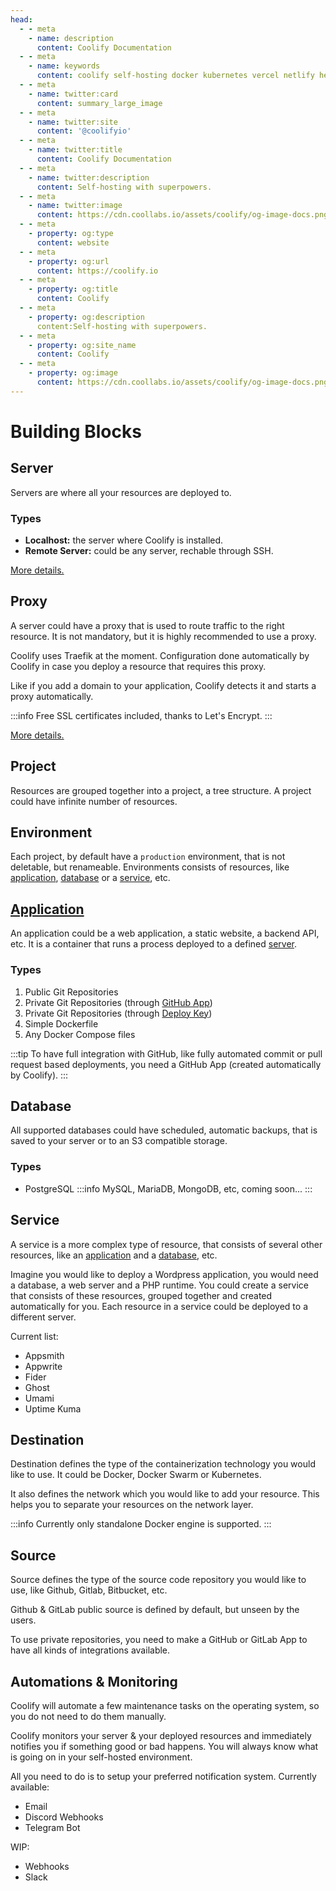 ```yaml
---
head:
  - - meta
    - name: description
      content: Coolify Documentation
  - - meta
    - name: keywords
      content: coolify self-hosting docker kubernetes vercel netlify heroku render digitalocean aws gcp azure
  - - meta
    - name: twitter:card
      content: summary_large_image
  - - meta
    - name: twitter:site
      content: '@coolifyio'
  - - meta
    - name: twitter:title
      content: Coolify Documentation
  - - meta
    - name: twitter:description
      content: Self-hosting with superpowers.
  - - meta
    - name: twitter:image
      content: https://cdn.coollabs.io/assets/coolify/og-image-docs.png
  - - meta
    - property: og:type
      content: website
  - - meta
    - property: og:url
      content: https://coolify.io
  - - meta
    - property: og:title
      content: Coolify
  - - meta
    - property: og:description
      content:Self-hosting with superpowers.
  - - meta
    - property: og:site_name
      content: Coolify
  - - meta
    - property: og:image
      content: https://cdn.coollabs.io/assets/coolify/og-image-docs.png
---
```

# Building Blocks

## Server

Servers are where all your resources are deployed to.

### Types

- **Localhost:** the server where Coolify is installed.
- **Remote Server:** could be any server, rechable through SSH.

[More details.](/servers.md)

## Proxy

A server could have a proxy that is used to route traffic to the right resource. It is not mandatory, but it is highly recommended to use a proxy.

Coolify uses Traefik at the moment. Configuration done automatically by Coolify in case you deploy a resource that requires this proxy.

Like if you add a domain to your application, Coolify detects it and starts a proxy automatically.

:::info
Free SSL certificates included, thanks to Let's Encrypt.
:::

[More details.](/proxy.md)

## Project

Resources are grouped together into a project, a tree structure. A project could have infinite number of resources.

## Environment

Each project, by default have a `production` environment, that is not deletable, but renameable.
Environments consists of resources, like [application](#application), [database](#database) or a [service](#service), etc.

## [Application](/applications.md)

An application could be a web application, a static website, a backend API, etc. It is a container that runs a process deployed to a defined [server](#server).

### Types

1. Public Git Repositories
2. Private Git Repositories (through [GitHub App](https://docs.github.com/en/apps/using-github-apps/about-using-github-apps))
3. Private Git Repositories (through [Deploy Key](https://docs.github.com/en/authentication/connecting-to-github-with-ssh/managing-deploy-keys))
4. Simple Dockerfile
5. Any Docker Compose files

:::tip
To have full integration with GitHub, like fully automated commit or pull request based deployments, you need a GitHub App (created automatically by Coolify).
:::

## Database

All supported databases could have scheduled, automatic backups, that is saved to your server or to an S3 compatible storage.

### Types

- PostgreSQL
  :::info
  MySQL, MariaDB, MongoDB, etc, coming soon...
  :::

## Service

A service is a more complex type of resource, that consists of several other resources, like an [application](#application) and a [database](#database), etc.

Imagine you would like to deploy a Wordpress application, you would need a database, a web server and a PHP runtime. You could create a service that consists of these resources, grouped together and created automatically for you. Each resource in a service could be deployed to a different server.

Current list:

- Appsmith
- Appwrite
- Fider
- Ghost
- Umami
- Uptime Kuma

## Destination

Destination defines the type of the containerization technology you would like to use. It could be Docker, Docker Swarm or Kubernetes.

It also defines the network which you would like to add your resource. This helps you to separate your resources on the network layer.

:::info
Currently only standalone Docker engine is supported.
:::

## Source

Source defines the type of the source code repository you would like to use, like Github, Gitlab, Bitbucket, etc.

Github & GitLab public source is defined by default, but unseen by the users.

To use private repositories, you need to make a GitHub or GitLab App to have all kinds of integrations available.

## Automations & Monitoring

Coolify will automate a few maintenance tasks on the operating system, so you do not need to do them manually.

Coolify monitors your server & your deployed resources and immediately notifies you if something good or bad happens. You will always know what is going on in your self-hosted environment.

All you need to do is to setup your preferred notification system. Currently available:

- Email
- Discord Webhooks
- Telegram Bot

WIP:

- Webhooks
- Slack
